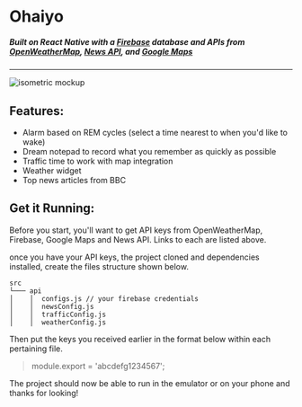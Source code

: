 
# Ohaiyo
##### Built on React Native with a [Firebase](https://firebase.google.com/) database and APIs from [OpenWeatherMap](https://openweathermap.org/api), [News API](https://newsapi.org/), and [Google Maps](https://developers.google.com/maps/)
___

![isometric mockup](https://user-images.githubusercontent.com/13547790/29838491-2e89f18a-8cb0-11e7-84f2-24c46976ef90.png)

##  Features:
 * Alarm based on REM cycles (select a time nearest to when you'd like to wake)
 * Dream notepad to record what you remember as quickly as possible
 * Traffic time to work with map integration 
 * Weather widget 
 * Top news articles from BBC


## Get it Running: 
Before you start, you'll want to get API keys from OpenWeatherMap, Firebase, Google Maps and News API. Links to each are listed above.


once you have your API keys, the project cloned and dependencies installed, create the files structure shown below.

    src
    └─── api
    │    │  configs.js // your firebase credentials
    │    │  newsConfig.js
    │    │	trafficConfig.js
    │    │  weatherConfig.js


Then put the keys you received earlier in the format below within each pertaining file.
>module.export = 'abcdefg1234567';

 
The project should now be able to run in the emulator or on your phone and thanks for looking!   
